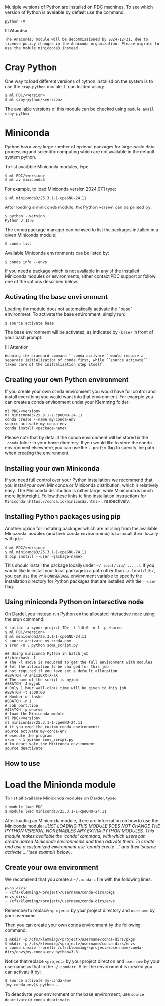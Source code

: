 Multiple versions of Python are installed on PDC machines.
To see which version of Python is available by default use the command:
```
python -V
```

!!! Attention

    The Anaconda3 module will be decommissioned by 2024-12-31, due to license policy changes in the Anaconda organization. Please migrate to use the module miniconda3 instead.

# Cray Python

One way to load different versions of python installed on the system is to use the `cray-python` module. It can loaded using:
```
$ ml PDC/<version>
$ ml cray-python/<version>
```
The available versions of this module can be checked using `module avail cray-python`   

# Miniconda
Python has a very large number of optional packages for
large-scale data processing and scientific computing
which are not available in the default system python.

To list available Miniconda modules, type:
```
$ ml PDC/<version>
$ ml av miniconda3
```

For example, to load Miniconda version 2024.07.1 type:
```
$ ml miniconda3/25.3.1-1-cpeGNU-24.11
```

After loading a miniconda module, the Python version can be printed by:
```
$ python --version
Python 3.12.0
```
The conda package manager can be used to list the packages installed in a given Miniconda module:
```
$ conda list
```
Available Miniconda environments can be listed by:
```
$ conda info --envs
```
If you need a package which is not available in any of the installed Miniconda
modules or environments, either contact PDC support or follow one of the options described below.

## Activating the base environment
Loading the module does not automatically activate the "base" environment.
To activate the base environment, simply run:

```
$ source activate base
```
The base environment will be activated, as indicated by ``(base)`` in front of your
bash prompt.

!!! Attention

    Running the standard command ``conda activate`` would require a separate initialization of conda first, while ``source activate`` takes care of the initialization step itself.

## Creating your own Python environment
If you create your own conda environment you would have full control and
install everything you would want into that environment. For example
you can create a conda environment under your Klemming folder:
```
ml PDC/<version>
ml miniconda3/25.3.1-1-cpeGNU-24.11
conda create --name my-conda-env
source activate my-conda-env
conda install <package-name>
```
Please note that by default the conda environment will be stored in the
``.conda`` folder in your home directory. If you would like to store the conda
environment elsewhere, you can use the ``--prefix`` flag to specify the path
when creating the environment.

## Installing your own Miniconda
If you need full control over your Python installation, we recommend that you
install your own Miniconda or Miniconda distribution, which is
relatively easy. The Miniconda
distribution is rather large, while Miniconda is much more lightweight.
Follow these links to find installation instructions for
`Miniconda <https://conda.io/miniconda.html>`_, respectively.

## Installing Python packages using pip
Another option for installing packages which are missing from the available Miniconda
modules (and their conda environments) is to install them locally with `pip`:
```
$ ml PDC/<version>
$ ml miniconda3/25.3.1-1-cpeGNU-24.11
$ pip install --user <package-name>
```
This should install the package locally under ``~/.local/lib/[.....]``.
If you would like to install your local package in a path other than ``~/.local/lib/``,
you can use the ``PYTHONUSERBASE`` environment variable to specify the installation directory
for Python packages that are installed with the ``--user`` flag.

## Using miniconda Python on interactive node
On Dardel, you instead run Python on the allocated interactive node using
the srun command:
```
$ salloc -A <your-project-ID> -t 1:0:0 -n 1 -p shared
$ ml PDC/<version>
$ ml miniconda3/25.3.1-1-cpeGNU-24.11
$ source activate my-conda-env
$ srun -n 1 python some_script.py
```
```
## Using miniconda Python in batch job
#!/bin/bash -l
# The -l above is required to get the full environment with modules
# Set the allocation to be charged for this job
# not required if you have set a default allocation
#SBATCH -A snic20XX-X-XX
# The name of the script is myjob
#SBATCH -J myjob
# Only 1 hour wall-clock time will be given to this job
#SBATCH -t 1:00:00
# Number of tasks
#SBATCH -n 1
# Job partition
#SBATCH -p shared
# load the Miniconda module
ml PDC/<version>
ml miniconda3/25.3.1-1-cpeGNU-24.11
# if you need the custom conda environment:
source activate my-conda-env
# execute the program
srun -n 1 python some_script.py
# to deactivate the Miniconda environment
source deactivate
```

## How to use

# Load the Minionda module
To list all available Miniconda modules on Dardel, type:
```
$ module load PDC
$ module load miniconda3/25.3.1-1-cpeGNU-24.11
```
After loading an Miniconda module, there are information on how to use the Miniconda module:
*JUST LOADING THIS MODULE DOES *NOT* CHANGE THE PYTHON VERSION, NOR ENABLES
ANY EXTRA PYTHON MODULES. This module makes available the 'conda' command, with which users can create named Miniconda environments and then activate them.
To create and use a customized environment use 'conda create ...' and
then 'source activate ...' (see example below)*.

## Create your own environment
We recommend that you create a ``~/.condarc`` file with the following lines:
```
pkgs_dirs:
- /cfs/klemming/<project>/username/conda-dirs/pkgs
envs_dirs:
- /cfs/klemming/<project>/username/conda-dirs/envs
```
Remember to replace ``<project>`` by your project directory and ``username`` by your username.

Then you can create your own conda environment by the following command.
```
$ mkdir -p /cfs/klemming/<project>/username/conda-dirs/pkgs
$ mkdir -p /cfs/klemming/<project>/username/conda-dirs/envs
$ conda create --prefix /cfs/klemming/<project>/username/conda-dirs/envs/my-conda-env python=3.8
```
Notice that replace ``<project>`` by your project direction and ``username`` by your username as that in the ``~/.condarc``.
After the environment is created you can activate it by:
```
$ source activate my-conda-env
(my-conda-env)$ python ...
```
To deactivate your environment or the base environment, use ``source deactivate`` or ``conda deactivate``.

